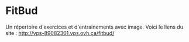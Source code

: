 # FitBud
Un répertoire d'exercices et d'entrainements avec image.
Voici le liens du site : http://vps-89082301.vps.ovh.ca/fitbud/
